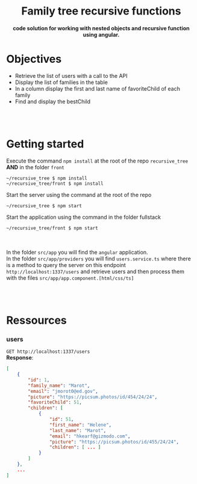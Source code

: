 <h1 align="center">
  Family tree recursive functions 
</h1>

<h4 align="center">
  code solution for working with nested objects  and recursive function using angular.
</h4>

# Objectives

- Retrieve the list of users with a call to the API
- Display the list of families in the table
- In a column display the first and last name of favoriteChild of each family
- Find and display the bestChild

<br/><br/>

# Getting started

Execute the command `npm install` at the root of the repo `recursive_tree` **AND** in the folder `front`

```console
~/recursive_tree $ npm install
~/recursive_tree/front $ npm install
```

Start the server using the command at the root of the repo

```console
~/recursive_tree $ npm start
```

Start the application using the command in the folder fullstack

```console
~/recursive_tree/front $ npm start
```

<br/><br/>
In the folder `src/app` you will find the `angular` application. \
In the folder `src/app/providers` you will find `users.service.ts` where there is a method to query the server on this endpoint `http://localhost:1337/users` and retrieve users and then process them with the files `src/app/app.component.[html/css/ts]`

<br/><br/>

# Ressources

### **users**

`GET http://localhost:1337/users` \
**Response**:

```json
[
    {
        "id": 1,
        "family_name": "Marot",
        "email": "jmorot0@ed.gov",
        "picture": "https://picsum.photos/id/454/24/24",
        "favoriteChild": 51,
        "children": [
            {
                "id": 51,
                "first_name": "Helene",
                "last_name": "Marot",
                "email": "hkearf@gizmodo.com",
                "picture": "https://picsum.photos/id/455/24/24",
                "children": [ ... ]
            }
        ]
    },
    ...
]
```
